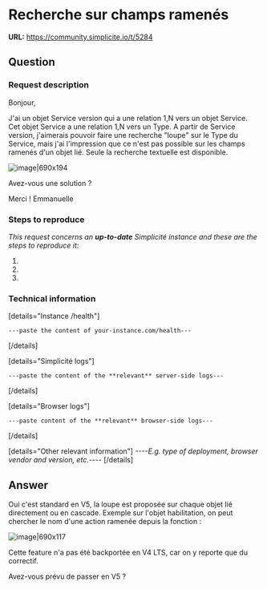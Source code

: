 # Recherche sur champs ramenés

**URL:** https://community.simplicite.io/t/5284

## Question
### Request description

Bonjour,

J'ai un objet Service version qui a une relation 1,N vers un objet Service. Cet objet Service a une relation 1,N vers un Type.
A partir de Service version, j'aimerais pouvoir faire une recherche "loupe" sur le Type du Service, mais j'ai l'impression que ce n'est pas possible sur les champs ramenés d'un objet lié. Seule la recherche textuelle est disponible.

![image|690x194](upload://98bLxO0pDA9lw2UjlKLwAd9UYi0.png)


Avez-vous une solution ?

Merci !
Emmanuelle


### Steps to reproduce

*This request concerns an **up-to-date** Simplicité instance
and these are the steps to reproduce it:*

1.
2.
3. 

### Technical information

[details="Instance /health"]
```text
---paste the content of your-instance.com/health---
```
[/details]

[details="Simplicité logs"]
```text
---paste the content of the **relevant** server-side logs---
```
[/details]

[details="Browser logs"]
```text
---paste content of the **relevant** browser-side logs---
```
[/details]

[details="Other relevant information"]
*----E.g. type of deployment, browser vendor and version, etc.----*
[/details]

## Answer
Oui c'est standard en V5, la loupe est proposée sur chaque objet lié directement ou en cascade.
Exemple sur l'objet habilitation, on peut chercher le nom d'une action ramenée depuis la fonction :

![image|690x117](upload://3nAuddzqI92Wk5voedAd4YTIymj.png)

Cette feature n'a pas été backportée en V4 LTS, car on y reporte que du correctif.

Avez-vous prévu de passer en V5 ?

